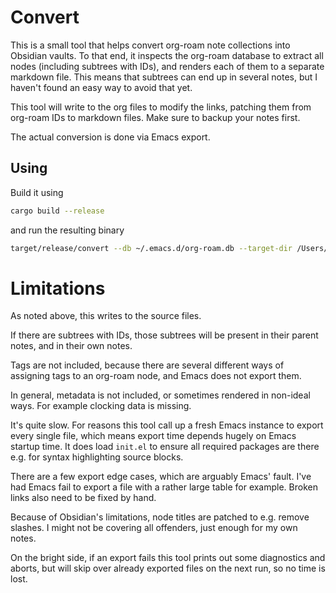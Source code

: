 # Convert

This is a small tool that helps convert org-roam note collections into Obsidian vaults. To that end, it inspects the org-roam database to extract all nodes (including subtrees with IDs), and renders each of them to a separate markdown file. This means that subtrees can end up in several notes, but I haven't found an easy way to avoid that yet.

This tool will write to the org files to modify the links, patching them from org-roam IDs to markdown files. Make sure to backup your notes first.

The actual conversion is done via Emacs export.

## Using

Build it using

```sh
cargo build --release
```

and run the resulting binary

```sh
target/release/convert --db ~/.emacs.d/org-roam.db --target-dir /Users/sulami/Documents/Obsidian
```

# Limitations

As noted above, this writes to the source files.

If there are subtrees with IDs, those subtrees will be present in their parent notes, and in their own notes.

Tags are not included, because there are several different ways of assigning tags to an org-roam node, and Emacs does not export them.

In general, metadata is not included, or sometimes rendered in non-ideal ways. For example clocking data is missing.

It's quite slow. For reasons this tool call up a fresh Emacs instance to export every single file, which means export time depends hugely on Emacs startup time. It does load `init.el` to ensure all required packages are there e.g. for syntax highlighting source blocks.

There are a few export edge cases, which are arguably Emacs' fault. I've had Emacs fail to export a file with a rather large table for example. Broken links also need to be fixed by hand.

Because of Obsidian's limitations, node titles are patched to e.g. remove slashes. I might not be covering all offenders, just enough for my own notes.

On the bright side, if an export fails this tool prints out some diagnostics and aborts, but will skip over already exported files on the next run, so no time is lost.